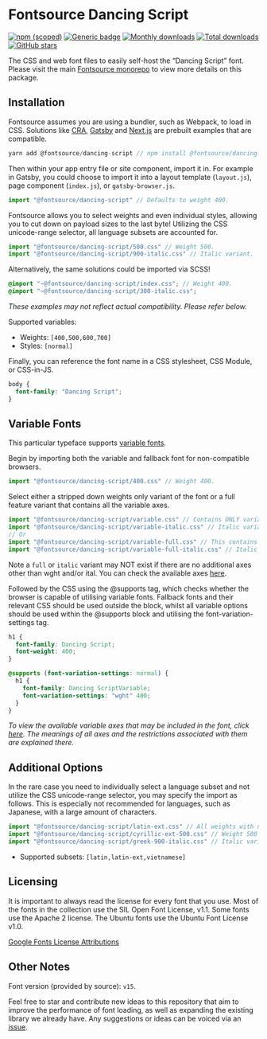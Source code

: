 # Fontsource Dancing Script

[![npm (scoped)](https://img.shields.io/npm/v/@fontsource/dancing-script?color=brightgreen)](https://www.npmjs.com/package/@fontsource/dancing-script) [![Generic badge](https://img.shields.io/badge/fontsource-passing-brightgreen)](https://github.com/fontsource/fontsource) [![Monthly downloads](https://badgen.net/npm/dm/@fontsource/dancing-script)](https://github.com/fontsource/fontsource) [![Total downloads](https://badgen.net/npm/dt/@fontsource/dancing-script)](https://github.com/fontsource/fontsource) [![GitHub stars](https://img.shields.io/github/stars/fontsource/fontsource.svg?style=social&label=Star)](https://github.com/fontsource/fontsource/stargazers)

The CSS and web font files to easily self-host the “Dancing Script” font. Please visit the main [Fontsource monorepo](https://github.com/fontsource/fontsource) to view more details on this package.

## Installation

Fontsource assumes you are using a bundler, such as Webpack, to load in CSS. Solutions like [CRA](https://create-react-app.dev/), [Gatsby](https://www.gatsbyjs.org/) and [Next.js](https://nextjs.org/) are prebuilt examples that are compatible.

```javascript
yarn add @fontsource/dancing-script // npm install @fontsource/dancing-script
```

Then within your app entry file or site component, import it in. For example in Gatsby, you could choose to import it into a layout template (`layout.js`), page component (`index.js`), or `gatsby-browser.js`.

```javascript
import "@fontsource/dancing-script" // Defaults to weight 400.
```

Fontsource allows you to select weights and even individual styles, allowing you to cut down on payload sizes to the last byte! Utilizing the CSS unicode-range selector, all language subsets are accounted for.

```javascript
import "@fontsource/dancing-script/500.css" // Weight 500.
import "@fontsource/dancing-script/900-italic.css" // Italic variant.
```

Alternatively, the same solutions could be imported via SCSS!

```scss
@import "~@fontsource/dancing-script/index.css"; // Weight 400.
@import "~@fontsource/dancing-script/300-italic.css";
```

_These examples may not reflect actual compatibility. Please refer below._

Supported variables:

- Weights: `[400,500,600,700]`
- Styles: `[normal]`

Finally, you can reference the font name in a CSS stylesheet, CSS Module, or CSS-in-JS.

```css
body {
  font-family: "Dancing Script";
}
```

## Variable Fonts

This particular typeface supports [variable fonts](https://developer.mozilla.org/en-US/docs/Web/CSS/CSS_Fonts/Variable_Fonts_Guide).

Begin by importing both the variable and fallback font for non-compatible browsers.

```js
import "@fontsource/dancing-script/400.css" // Weight 400.
```

Select either a stripped down weights only variant of the font or a full feature variant that contains all the variable axes.

```js
import "@fontsource/dancing-script/variable.css" // Contains ONLY variable weights and no other axes.
import "@fontsource/dancing-script/variable-italic.css" // Italic variant.
// Or
import "@fontsource/dancing-script/variable-full.css" // This contains ALL variable axes. Font files are larger.
import "@fontsource/dancing-script/variable-full-italic.css" // Italic variant.
```

Note a `full` or `italic` variant may NOT exist if there are no additional axes other than wght and/or ital. You can check the available axes [here](https://fonts.google.com/variablefonts).

Followed by the CSS using the @supports tag, which checks whether the browser is capable of utilising variable fonts. Fallback fonts and their relevant CSS should be used outside the block, whilst all variable options should be used within the @supports block and utilising the font-variation-settings tag.

```css
h1 {
  font-family: Dancing Script;
  font-weight: 400;
}

@supports (font-variation-settings: normal) {
  h1 {
    font-family: Dancing ScriptVariable;
    font-variation-settings: "wght" 400;
  }
}
```

_To view the available variable axes that may be included in the font, click [here](https://fonts.google.com/variablefonts). The meanings of all axes and the restrictions associated with them are explained there._

## Additional Options

In the rare case you need to individually select a language subset and not utilize the CSS unicode-range selector, you may specify the import as follows. This is especially not recommended for languages, such as Japanese, with a large amount of characters.

```javascript
import "@fontsource/dancing-script/latin-ext.css" // All weights with normal style included.
import "@fontsource/dancing-script/cyrillic-ext-500.css" // Weight 500 with normal style.
import "@fontsource/dancing-script/greek-900-italic.css" // Italic variant.
```

- Supported subsets: `[latin,latin-ext,vietnamese]`

## Licensing

It is important to always read the license for every font that you use.
Most of the fonts in the collection use the SIL Open Font License, v1.1. Some fonts use the Apache 2 license. The Ubuntu fonts use the Ubuntu Font License v1.0.

[Google Fonts License Attributions](https://fonts.google.com/attribution)

## Other Notes

Font version (provided by source): `v15`.

Feel free to star and contribute new ideas to this repository that aim to improve the performance of font loading, as well as expanding the existing library we already have. Any suggestions or ideas can be voiced via an [issue](https://github.com/fontsource/fontsource/issues).
